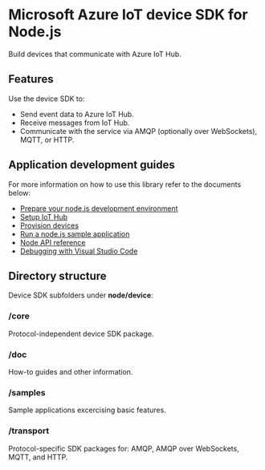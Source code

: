 # Microsoft Azure IoT device SDK for Node.js

Build devices that communicate with Azure IoT Hub.

## Features

Use the device SDK to:
* Send event data to Azure IoT Hub.
* Receive messages from IoT Hub.
* Communicate with the service via AMQP (optionally over WebSockets), MQTT, or HTTP.

## Application development guides
For more information on how to use this library refer to the documents below:
- [Prepare your node.js development environment](doc/devbox_setup.md)
- [Setup IoT Hub](../../doc/setup_iothub.md)
- [Provision devices](../../tools/iothub-explorer/doc/provision_device.md)
- [Run a node.js sample application](doc/run_sample.md)
- [Node API reference](http://azure.github.io/azure-iot-sdks/node/api_reference/azure-iot-device/1.0.0/index.html)
- [Debugging with Visual Studio Code](../../doc/get_started/node-debug-vscode.md)

## Directory structure

Device SDK subfolders under **node/device**:

### /core

Protocol-independent device SDK package.

### /doc

How-to guides and other information.

### /samples

Sample applications excercising basic features.

### /transport

Protocol-specific SDK packages for: AMQP, AMQP over WebSockets, MQTT, and HTTP.